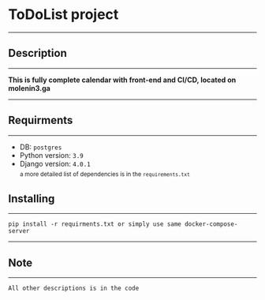 # ToDoList project
______
## Description
______
**This is fully complete calendar with front-end and CI/CD, located on molenin3.ga**
_____
## Requirments
_____
- DB: `postgres`<br>
- Python version: `3.9`<br>
- Django version: `4.0.1`<br>
<sub>  a more detailed list of dependencies is in the `requirements.txt` </sub>

## Installing
_____
`pip install -r requirments.txt or simply use same docker-compose-server` 
_____

## Note
_____
`All other descriptions is in the code`